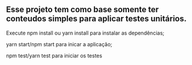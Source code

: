 ## Esse projeto tem como base somente ter conteudos simples para aplicar testes unitários.

Execute npm install ou yarn install para instalar as dependências;

yarn start/npm start para inicar a aplicação;

npm test/yarn test para iniciar os testes
